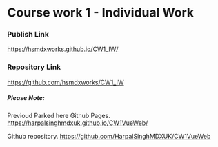 # Course work 1 - Individual Work

### Publish Link
https://hsmdxworks.github.io/CW1_IW/
### Repository Link
https://github.com/hsmdxworks/CW1_IW


##### *Please Note:*
Previoud Parked here Github Pages.
https://harpalsinghmdxuk.github.io/CW1VueWeb/

Github repository.
https://github.com/HarpalSinghMDXUK/CW1VueWeb